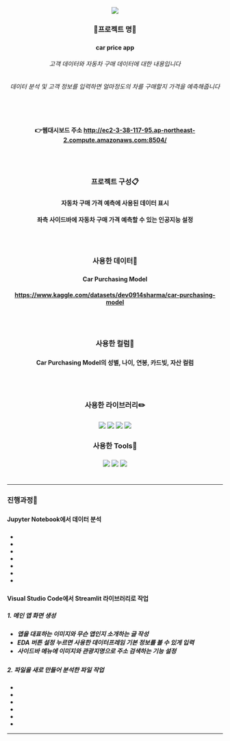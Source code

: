 <div align=center>
	<img src="https://capsule-render.vercel.app/api?type=waving&color=0:FF0000,100:a82da&height=200&section=header&text=streamlit_car_price_app&fontSize=60&animation=twinkling" />
</div>	

<div align=center> 
	<h3> 📌프로젝트 명📌 <h3>
	<h4> car price app <h4>
	<h6> 고객 데이터와 자동차 구매 데이터에 대한 내용입니다 <h6>
	<h6> 데이터 분석 및 고객 정보를 입력하면 얼마정도의 차를 구매할지 가격을 예측해줍니다 <h6>
	<br>
	<h4>
		
👉웹대시보드 주소 <http://ec2-3-38-117-95.ap-northeast-2.compute.amazonaws.com:8504/>

</div>	
<div align=center> 
	<br>
	<br>
	<h3> 프로젝트 구성📋 <h3>
	<h4> 자동차 구매 가격 예측에 사용된 데이터 표시
  <h4> 좌측 사이드바에 자동차 구매 가격 예측할 수 있는 인공지능 설정
	<br>
	<br>
	<br>
	<br>
	<h3> 사용한 데이터📂 <h3>
	<h4> Car Purchasing Model <h4>

<https://www.kaggle.com/datasets/dev0914sharma/car-purchasing-model>
</div>	
<div align=center>
	<br>
	<br>
	<h3> 사용한 컬럼📑 <h3>
	<h4> Car Purchasing Model의 성별, 나이, 연봉, 카드빚, 자산 컬럼 <h4>
	<br>
	<br>
	<h3> 사용한 라이브러리✏️ <h3>	
	<img src="https://img.shields.io/badge/Streamlit-FF4B4B?style=flat&logo=Streamlit&logoColor=white" />
	<img src="https://img.shields.io/badge/NumPy-013243?style=flat&logo=NumPy&logoColor=white" />
	<img src="https://img.shields.io/badge/pandas-150458?style=flat&logo=pandas&logoColor=white" />
	<img src="https://img.shields.io/badge/Plotly-3F4F75?style=flat&logo=Plotly&logoColor=white" />
	<h3> 사용한 Tools🔨 <h3>
	<img src="https://img.shields.io/badge/Jupyter-F37626?style=flat&logo=Jupyter&logoColor=white" />
	<img src="https://img.shields.io/badge/Visual Studio Code-007ACC?style=flat&logo=Visual Studio Code&logoColor=white" />
	<img src="https://img.shields.io/badge/GitHub-181717?style=flat&logo=GitHub&logoColor=white" />
	<br>
	<br>
</div>	

		
---


<h3>진행과정💬<h3>

<h4>Jupyter Notebook에서 데이터 분석<h4>
	
<h5> <h5>
	
- 
- 
- 
- 
- 
- 
- 

<h4>Visual Studio Code에서 Streamlit 라이브러리로 작업<h4>

<h5>1. 메인 앱 화면 생성<h5>

- 앱을 대표하는 이미지와 무슨 앱인지 소개하는 글 작성
- EDA 버튼 설정 누르면 사용한 데이터프레임 기본 정보를 볼 수 있게 입력
- 사이드바 메뉴에 이미지와 관광지명으로 주소 검색하는 기능 설정
		
<h5>2. 파일을 새로 만들어 분석한 파일 작업<h5>
		
- 
- 
- 
- 
- 
- 

	
---
	
	

